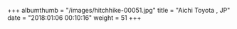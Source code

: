 +++
albumthumb = "/images/hitchhike-00051.jpg"
title = "Aichi Toyota , JP"
date = "2018:01:06 00:10:16"
weight = 51
+++
